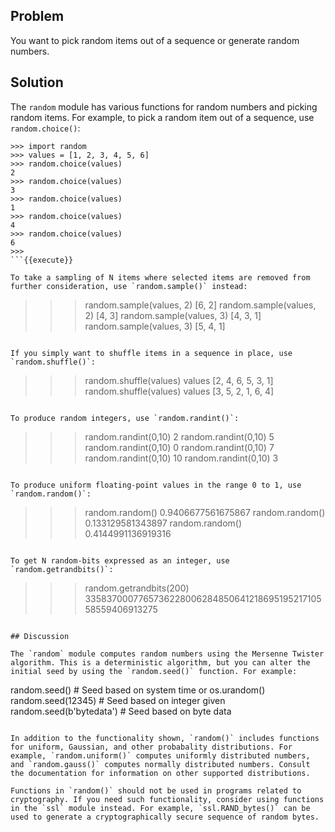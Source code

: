 ## Problem

You want to pick random items out of a sequence or generate random numbers.

## Solution

The `random` module has various functions for random numbers and picking random items. For example, to pick a random item out of a sequence, use `random.choice()`:

```
>>> import random
>>> values = [1, 2, 3, 4, 5, 6]
>>> random.choice(values)
2
>>> random.choice(values)
3
>>> random.choice(values)
1
>>> random.choice(values)
4
>>> random.choice(values)
6
>>>
```{{execute}}

To take a sampling of N items where selected items are removed from further consideration, use `random.sample()` instead:

```
>>> random.sample(values, 2)
[6, 2]
>>> random.sample(values, 2)
[4, 3]
>>> random.sample(values, 3)
[4, 3, 1]
>>> random.sample(values, 3)
[5, 4, 1]
>>>
```{{execute}}

If you simply want to shuffle items in a sequence in place, use `random.shuffle()`:

```
>>> random.shuffle(values)
>>> values
[2, 4, 6, 5, 3, 1]
>>> random.shuffle(values)
>>> values
[3, 5, 2, 1, 6, 4]
>>>
```{{execute}}

To produce random integers, use `random.randint()`:

```
>>> random.randint(0,10)
2
>>> random.randint(0,10)
5
>>> random.randint(0,10)
0
>>> random.randint(0,10)
7
>>> random.randint(0,10)
10
>>> random.randint(0,10)
3
>>>
```{{execute}}

To produce uniform floating-point values in the range 0 to 1, use `random.random()`:

```
>>> random.random()
0.9406677561675867
>>> random.random()
0.133129581343897
>>> random.random()
0.4144991136919316
>>>
```{{execute}}

To get N random-bits expressed as an integer, use `random.getrandbits()`:

```
>>> random.getrandbits(200)
335837000776573622800628485064121869519521710558559406913275
>>>
```{{execute}}

## Discussion

The `random` module computes random numbers using the Mersenne Twister algorithm. This is a deterministic algorithm, but you can alter the initial seed by using the `random.seed()` function. For example:

```
random.seed()            # Seed based on system time or os.urandom()
random.seed(12345)       # Seed based on integer given
random.seed(b'bytedata') # Seed based on byte data
```{{execute}}

In addition to the functionality shown, `random()` includes functions for uniform, Gaussian, and other probabality distributions. For example, `random.uniform()` computes uniformly distributed numbers, and `random.gauss()` computes normally distributed numbers. Consult the documentation for information on other supported distributions.

Functions in `random()` should not be used in programs related to cryptography. If you need such functionality, consider using functions in the `ssl` module instead. For example, `ssl.RAND_bytes()` can be used to generate a cryptographically secure sequence of random bytes.
